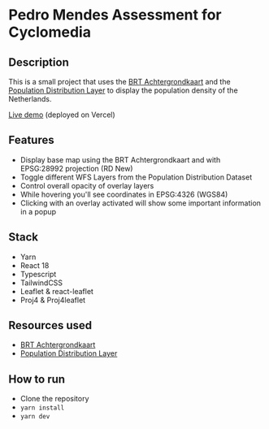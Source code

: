 # Pedro Mendes Assessment for Cyclomedia

## Description

This is a small project that uses the [BRT Achtergrondkaart](https://pdok.nl/dataset) and the [Population Distribution Layer](https://www.pdok.nl/introductie/-/article/cbs-bevolkingsspreiding-population-distribution-) to display the population density of the Netherlands.

[Live demo](https://cyclomedia-assessment.vercel.app/) (deployed on Vercel)

## Features

- Display base map using the BRT Achtergrondkaart and with EPSG:28992 projection (RD New)
- Toggle different WFS Layers from the Population Distribution Dataset
- Control overall opacity of overlay layers
- While hovering you'll see coordinates in EPSG:4326 (WGS84)
- Clicking with an overlay activated will show some important information in a popup

## Stack

- Yarn
- React 18
- Typescript
- TailwindCSS
- Leaflet & react-leaflet
- Proj4 & Proj4leaflet

## Resources used

- [BRT Achtergrondkaart](https://pdok.nl/dataset)
- [Population Distribution Layer](https://www.pdok.nl/introductie/-/article/cbs-bevolkingsspreiding-population-distribution-)

## How to run

- Clone the repository
- `yarn install`
- `yarn dev`